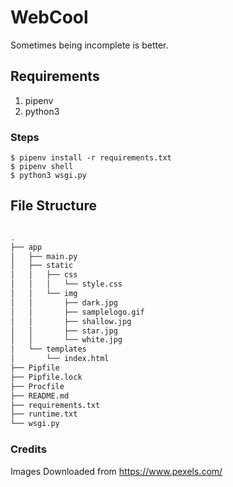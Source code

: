 # WebCool
Sometimes being incomplete is better.

## Requirements

1. pipenv
2. python3


###  Steps

```
$ pipenv install -r requirements.txt
$ pipenv shell
$ python3 wsgi.py

```
## File Structure

```bash

.
├── app
│   ├── main.py
│   ├── static
│   │   ├── css
│   │   │   └── style.css
│   │   └── img
│   │       ├── dark.jpg
│   │       ├── samplelogo.gif
│   │       ├── shallow.jpg
│   │       ├── star.jpg
│   │       └── white.jpg
│   └── templates
│       └── index.html
├── Pipfile
├── Pipfile.lock
├── Procfile
├── README.md
├── requirements.txt
├── runtime.txt
└── wsgi.py


```


### Credits

Images Downloaded from https://www.pexels.com/
